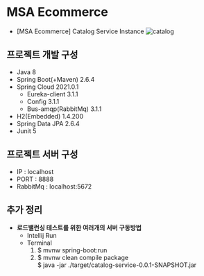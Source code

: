 # MSA Ecommerce
- [MSA Ecommerce] Catalog Service Instance
![catalog](https://user-images.githubusercontent.com/42602972/165477825-8a030ec1-b083-4495-9f42-586108a18a20.png)

## 프로젝트 개발 구성
- Java 8
- Spring Boot(+Maven) 2.6.4
- Spring Cloud 2021.0.1
  - Eureka-client 3.1.1
  - Config 3.1.1
  - Bus-amqp(RabbitMq) 3.1.1
- H2(Embedded) 1.4.200
- Spring Data JPA 2.6.4
- Junit 5

## 프로젝트 서버 구성
- IP : localhost
- PORT : 8888
- RabbitMq : localhost:5672

## 추가 정리
- **로드밸런싱 테스트를 위한 여러개의 서버 구동방법**
  - Intellij Run
  - Terminal
    1. $ mvnw spring-boot:run
    2. $ mvnw clean compile package  
       $ java -jar ./target/catalog-service-0.0.1-SNAPSHOT.jar
